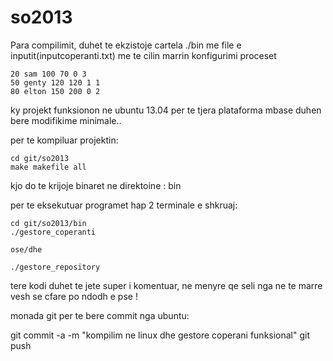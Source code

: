 so2013
========
Para compilimit, duhet te ekzistoje cartela ./bin me file e inputit(inputcoperanti.txt) me te cilin marrin konfigurimi proceset

	20 sam 100 70 0 3
	50 genty 120 120 1 1
	80 elton 150 200 0 2

ky projekt funksionon ne ubuntu 13.04 per te tjera plataforma mbase duhen bere modifikime minimale..

per te kompiluar projektin:

	cd git/so2013
	make makefile all

kjo do te krijoje binaret ne direktoine : bin

per te eksekutuar programet hap 2 terminale e shkruaj:

	cd git/so2013/bin
	./gestore_coperanti

	ose/dhe

	./gestore_repository

tere kodi duhet te jete super i komentuar, ne menyre qe seli nga ne te marre vesh se cfare po ndodh e pse !


monada git per te bere commit nga ubuntu:

git commit -a -m "kompilim ne linux dhe gestore coperani funksional"
git push



